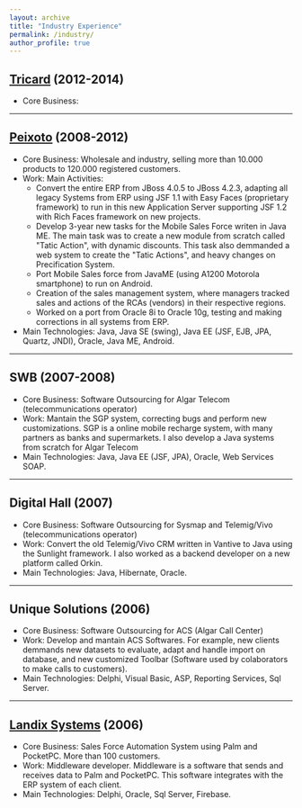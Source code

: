 ```yaml
---
layout: archive
title: "Industry Experience"
permalink: /industry/
author_profile: true
---
```


[Tricard](https://www.tricard.com.br/) (2012-2014)
---
- Core Business: 

--- 

[Peixoto](https://www.peixoto.com.br/) (2008-2012)
---
- Core Business: Wholesale and industry, selling more than 10.000 products to 120.000 registered customers.
- Work: Main Activities:
   - Convert the entire ERP from JBoss 4.0.5 to JBoss 4.2.3, adapting all legacy Systems from ERP using JSF 1.1 with Easy Faces (proprietary framework) to run in this new  Application Server supporting JSF 1.2 with Rich Faces framework on new projects.
   - Develop 3-year new tasks for the Mobile Sales Force writen in Java ME. The main task was to create a new module from scratch called "Tatic Action", with dynamic discounts. This task also demmanded a web system to create the "Tatic Actions", and heavy changes on Precification System. 
   - Port Mobile Sales force from JavaME (using A1200 Motorola smartphone) to run on Android.  
   - Creation of the sales management system, where managers tracked sales and actions of the RCAs (vendors) in their respective regions. 
   - Worked on a port from Oracle 8i to Oracle 10g, testing and making corrections in all systems from ERP.
- Main Technologies: Java, Java SE (swing), Java EE (JSF, EJB, JPA, Quartz, JNDI), Oracle, Java ME, Android.


--- 


SWB (2007-2008)
---


- Core Business: Software Outsourcing for Algar Telecom (telecommunications operator)
- Work: Mantain the SGP system, correcting bugs and perform new customizations. SGP is a online mobile recharge system, with many partners as banks and supermarkets. I also develop a Java systems from scratch for Algar Telecom
- Main Technologies: Java, Java EE (JSF, JPA), Oracle, Web Services SOAP. 

--- 

Digital Hall (2007)
---


- Core Business: Software Outsourcing for Sysmap and Telemig/Vivo (telecommunications operator)
- Work: Convert the old Telemig/Vivo CRM written in Vantive to Java using the Sunlight framework. I also worked as a backend developer on a new platform called Orkin.
- Main Technologies: Java, Hibernate, Oracle. 

 
--- 

Unique Solutions (2006)
---

- Core Business: Software Outsourcing for ACS (Algar Call Center)
- Work: Develop and mantain ACS Softwares. For example, new clients demmands new datasets to evaluate, adapt and handle import on database, and new customized Toolbar (Software used by colaborators to make calls to customers).
- Main Technologies: Delphi, Visual Basic, ASP, Reporting Services, Sql Server.

--- 

[Landix Systems](https://www.landix.com.br/) (2006)
---

- Core Business: Sales Force Automation System using Palm and PocketPC. More than 100 customers.
- Work: Middleware developer. Middleware is a software that sends and receives data to Palm and PocketPC. This software integrates with the ERP system of each client.
- Main Technologies: Delphi, Oracle, Sql Server, Firebase.
